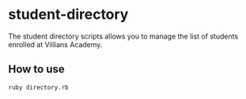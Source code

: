 # student-directory

The student directory scripts allows you to manage the list of students enrolled at Villians Academy.

## How to use ##

```shell
ruby directory.rb
```